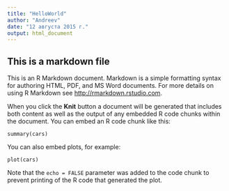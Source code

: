 ```yaml
---
title: "HelloWorld"
author: "Andreev"
date: "12 августа 2015 г."
output: html_document
---
```

## This is a markdown file

This is an R Markdown document. Markdown is a simple formatting syntax for authoring HTML, PDF, and MS Word documents. For more details on using R Markdown see <http://rmarkdown.rstudio.com>.

When you click the **Knit** button a document will be generated that includes both content as well as the output of any embedded R code chunks within the document. You can embed an R code chunk like this:

```{r}
summary(cars)
```

You can also embed plots, for example:

```{r, echo=FALSE}
plot(cars)
```

Note that the `echo = FALSE` parameter was added to the code chunk to prevent printing of the R code that generated the plot.